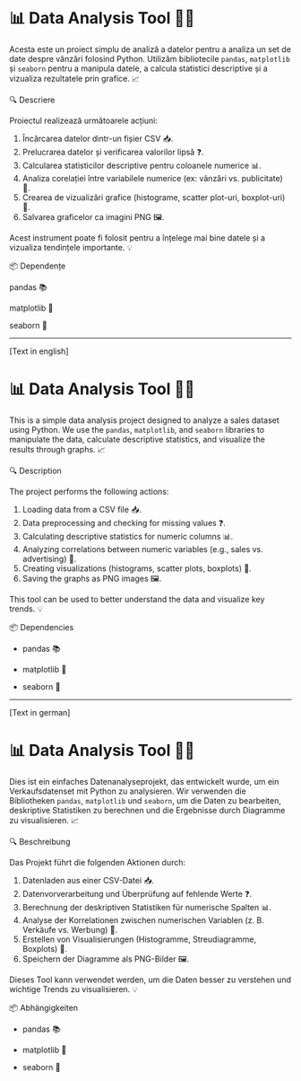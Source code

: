 # 📊 Data Analysis Tool 🧑‍💻

Acesta este un proiect simplu de analiză a datelor pentru a analiza un set de date despre vânzări folosind Python. Utilizăm bibliotecile `pandas`, `matplotlib` și `seaborn` pentru a manipula datele, a calcula statistici descriptive și a vizualiza rezultatele prin grafice. 📈

🔍 Descriere

Proiectul realizează următoarele acțiuni:

1. Încărcarea datelor dintr-un fișier CSV 📥.
2. Prelucrarea datelor și verificarea valorilor lipsă ❓.
3. Calcularea statisticilor descriptive pentru coloanele numerice 📊.
4. Analiza corelației între variabilele numerice (ex: vânzări vs. publicitate) 🔗.
5. Crearea de vizualizări grafice (histograme, scatter plot-uri, boxplot-uri) 🎨.
6. Salvarea graficelor ca imagini PNG 🖼️.

Acest instrument poate fi folosit pentru a înțelege mai bine datele și a vizualiza tendințele importante. 💡

📦 Dependențe

pandas 📚

matplotlib 🎨

seaborn 🌟

--------------------------------------------------------------------------------------------------------------------------------------------------------------------------------------------------------------------------
[Text in english]
# 📊 Data Analysis Tool 🧑‍💻

This is a simple data analysis project designed to analyze a sales dataset using Python. We use the `pandas`, `matplotlib`, and `seaborn` libraries to manipulate the data, calculate descriptive statistics, and visualize the results through graphs. 📈

🔍 Description

The project performs the following actions:

1. Loading data from a CSV file 📥.
2. Data preprocessing and checking for missing values ❓.
3. Calculating descriptive statistics for numeric columns 📊.
4. Analyzing correlations between numeric variables (e.g., sales vs. advertising) 🔗.
5. Creating visualizations (histograms, scatter plots, boxplots) 🎨.
6. Saving the graphs as PNG images 🖼️.

This tool can be used to better understand the data and visualize key trends. 💡

📦 Dependencies

- pandas 📚
 
- matplotlib 🎨
 
- seaborn 🌟

-------------------------------------------------------------------------------------------------------------------------------------------------------------------------------------------------------------------------
[Text in german]
# 📊 Data Analysis Tool 🧑‍💻

Dies ist ein einfaches Datenanalyseprojekt, das entwickelt wurde, um ein Verkaufsdatenset mit Python zu analysieren. Wir verwenden die Bibliotheken `pandas`, `matplotlib` und `seaborn`, um die Daten zu bearbeiten, deskriptive Statistiken zu berechnen und die Ergebnisse durch Diagramme zu visualisieren. 📈

🔍 Beschreibung

Das Projekt führt die folgenden Aktionen durch:

1. Datenladen aus einer CSV-Datei 📥.
2. Datenvorverarbeitung und Überprüfung auf fehlende Werte ❓.
3. Berechnung der deskriptiven Statistiken für numerische Spalten 📊.
4. Analyse der Korrelationen zwischen numerischen Variablen (z. B. Verkäufe vs. Werbung) 🔗.
5. Erstellen von Visualisierungen (Histogramme, Streudiagramme, Boxplots) 🎨.
6. Speichern der Diagramme als PNG-Bilder 🖼️.

Dieses Tool kann verwendet werden, um die Daten besser zu verstehen und wichtige Trends zu visualisieren. 💡

📦 Abhängigkeiten

- pandas 📚
 
- matplotlib 🎨
 
- seaborn 🌟
